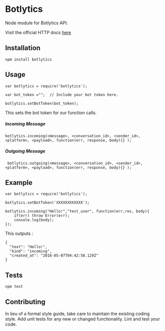 Botlytics
=========

Node module for Botlytics API.

Visit the official HTTP docs [here](http://botlytics.api-docs.io/)

## Installation

  `npm install botlytics`

## Usage

    var botlytics = require('botlytics');
    
    var bot_token ="";  // Include your bot token here. 
    
    botlytics.setBotToken(bot_token);  
  
  
  This sets the bot token for our function calls.
  
##### Incoming Message
    
    botlytics.incoming(<message>, <conversation_id>, <sender_id>, <platform>, <payload>, function(err, response, body){} );

##### Outgoing Message
    
     botlytics.outgoing(<message>, <conversation_id>, <sender_id>, <platform>, <payload>, function(err, response, body){} );
    
        
## Example

    var botlytics = require('botlytics');

    botlytics.setBotToken('XXXXXXXXXXXX');

    botlytics.incoming("Hello!","test_user", function(err,res, body){
        if(err) throw Error(err);
        console.log(body);
    });

 This outputs :
 
    {
      "text": "Hello!",
      "kind": "incoming",
      "created_at": "2016-05-07T04:42:58.129Z"
    }
    
## Tests

  `npm test`

## Contributing

In lieu of a formal style guide, take care to maintain the existing coding style. Add unit tests for any new or changed functionality. Lint and test your code.